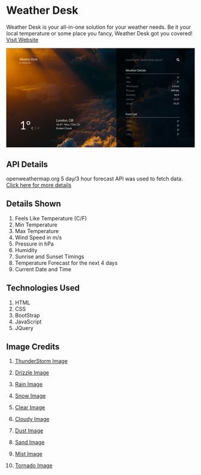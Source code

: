 # Weather Desk

Weather Desk is your all-in-one solution for your weather needs. Be it your local temperature or some place you fancy, Weather Desk got you covered! [Visit Website](https://weather-desk.netlify.app/)

![image](images/mockup.png)

## API Details

openweathermap.org 5 day/3 hour forecast API was used to fetch data. [Click here for more details](https://openweathermap.org/forecast5)

## Details Shown

1. Feels Like Temperature (C/F)
2. Min Temperature
3. Max Temperature
4. Wind Speed in m/s
5. Pressure in hPa
6. Humidity
7. Sunrise and Sunset Timings
8. Temperature Forecast for the next 4 days
9. Current Date and Time

## Technologies Used

1. HTML
2. CSS
3. BootStrap
4. JavaScript
5. JQuery

## Image Credits

1. [ThunderStorm Image](https://unsplash.com/photos/QO4Y97jiVDQ?utm_source=unsplash&utm_medium=referral&utm_content=creditShareLink)

2. [Drizzle Image](https://unsplash.com/photos/mG8tIl03jSM?utm_source=unsplash&utm_medium=referral&utm_content=creditShareLink)

3. [Rain Image](https://unsplash.com/photos/5t4isI9DNzc?utm_source=unsplash&utm_medium=referral&utm_content=creditShareLink)

4. [Snow Image](https://unsplash.com/photos/ytYc8VkMVL0?utm_source=unsplash&utm_medium=referral&utm_content=creditShareLink)

5. [Clear Image](https://unsplash.com/photos/sYffw0LNr7s?utm_source=unsplash&utm_medium=referral&utm_content=creditShareLink)

6. [Cloudy Image](https://unsplash.com/photos/hgGplX3PFBg?utm_source=unsplash&utm_medium=referral&utm_content=creditShareLink)

7. [Dust Image](https://unsplash.com/photos/TwFlpM77wiQ?utm_source=unsplash&utm_medium=referral&utm_content=creditShareLink)

8. [Sand Image](https://unsplash.com/photos/4cloovdyuvw?utm_source=unsplash&utm_medium=referral&utm_content=creditShareLink)

9. [Mist Image](https://unsplash.com/photos/PDfe7H5GJR0?utm_source=unsplash&utm_medium=referral&utm_content=creditShareLink)

10. [Tornado Image](https://unsplash.com/photos/n_3kdpSkrJo?utm_source=unsplash&utm_medium=referral&utm_content=creditShareLink)